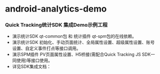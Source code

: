 # android-analytics-demo

### Quick Tracking统计SDK 集成Demo示例工程

* 演示统计SDK qt-common包 和 统计插件 qt-spm包的在线依赖。
* 演示统计SDK 初始化、手动页面统计、全局属性设置、超级属性设置、账号设置、自定义事件打点等接口调用。
* 演示SPM插件 PV页面属性设置、H5桥接(需配合Quick Tracking JS SDK一同使用)等接口使用。
* 详见SDK集成文档：